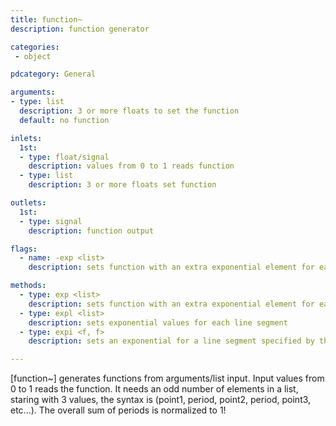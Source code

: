 ```yaml
---
title: function~
description: function generator

categories:
 - object

pdcategory: General

arguments:
- type: list
  description: 3 or more floats to set the function
  default: no function

inlets:
  1st:
  - type: float/signal
    description: values from 0 to 1 reads function
  - type: list
    description: 3 or more floats set function

outlets:
  1st:
  - type: signal
    description: function output

flags:
  - name: -exp <list>
    description: sets function with an extra exponential element for each segment

methods:
  - type: exp <list>
    description: sets function with an extra exponential element for each segment
  - type: expl <list>
    description: sets exponential values for each line segment
  - type: expi <f, f>
    description: sets an exponential for a line segment specified by the first float indexed from 0

---
```


[function~] generates functions from arguments/list input. Input values from 0 to 1 reads the function. It needs an odd number of elements in a list, staring with 3 values, the syntax is (point1, period, point2, period, point3, etc...). The overall sum of periods is normalized to 1!

